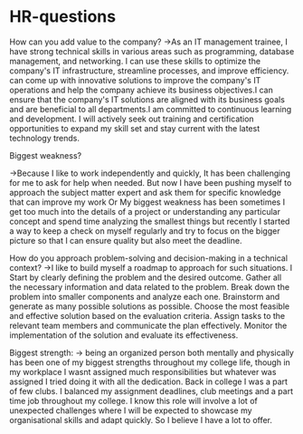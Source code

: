 # HR-questions

How can you add value to the company?
->As an IT management trainee, I have strong technical skills in various areas such as programming, database management, and networking. I can use these skills to optimize the company's IT infrastructure, streamline processes, and improve efficiency.
 can come up with innovative solutions to improve the company's IT operations and help the company achieve its business objectives.I can ensure that the company's IT solutions are aligned with its business goals and are beneficial to all departments.I am committed to continuous learning and development. I will actively seek out training and certification opportunities to expand my skill set and stay current with the latest technology trends.


Biggest weakness?

->Because I like to work independently and quickly, It has been challenging for me to ask for help when needed. But now I have been pushing myself to approach the subject matter expert and ask them for specific knowledge that can improve my work 
Or 
My biggest weakness has been sometimes I get too much into the details of a project or understanding any particular concept and spend time analyzing the smallest things but recently I started a way to keep a check on myself regularly and try to focus on the bigger picture so that I can ensure quality but also meet the deadline.

How do you approach problem-solving and decision-making in a technical context?
->I like to build myself a roadmap to approach for such situations.
I Start by clearly defining the problem and the desired outcome. Gather all the necessary information and data related to the problem.
Break down the problem into smaller components and analyze each one.
Brainstorm and generate as many possible solutions as possible.
Choose the most feasible and effective solution based on the evaluation criteria.
Assign tasks to the relevant team members and communicate the plan effectively.
Monitor the implementation of the solution and evaluate its effectiveness.


Biggest strength:
-> being an organized person both mentally and physically has been one of my biggest strengths throughout my college life, though in my workplace I wasnt assigned much responsibilities but whatever was assigned I tried doing it with all the dedication. Back in college I was a part of few clubs. I balanced my assignment deadlines, club meetings and a part time job throughout my college. I know this role will involve a lot of unexpected challenges where I will be expected to showcase my organisational skills and adapt quickly. So I believe I have a lot to offer.

